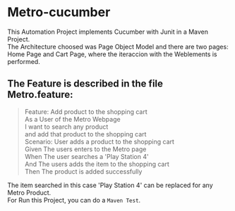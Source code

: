 # Metro-cucumber

This Automation Project implements Cucumber with Junit in a Maven Project.<br/>
The Architecture choosed was Page Object Model and there are two pages:<br/>
Home Page and Cart Page, where the iteraccion with the Weblements is performed.<br/>

## The Feature is described in the file Metro.feature:

>Feature: Add product to the shopping cart<br/>
  As a User of the Metro Webpage<br/>
  I want to search any product<br/>
  and add that product to the shopping cart<br/>
  Scenario: User adds a product to the shopping cart<br/>
    Given The users enters to the Metro page<br/>
    When  The user searches a 'Play Station 4'<br/>
    And   The users adds the item to the shopping cart<br/>
    Then  The product is added successfully<br/>
    
The item searched in this case 'Play Station 4' can be replaced for any Metro Product.<br/>
For Run this Project, you can do a ```Maven Test```.<br/>
